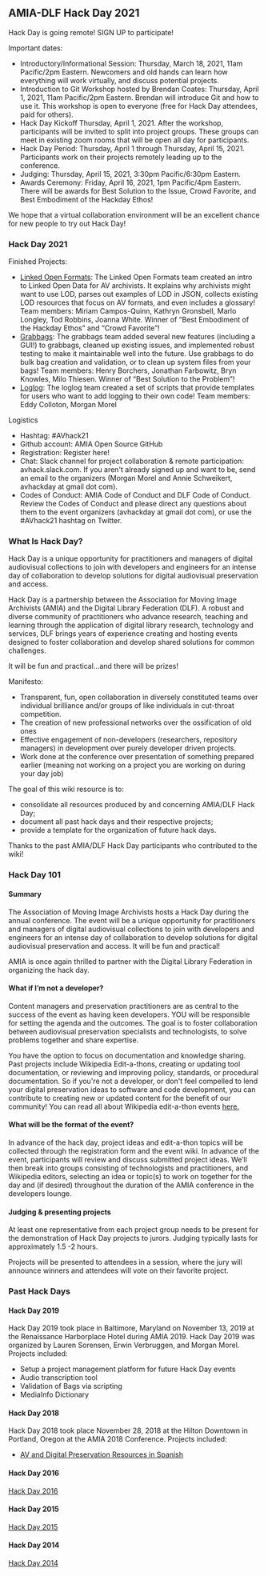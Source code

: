 ## AMIA-DLF Hack Day 2021
Hack Day is going remote! SIGN UP to participate!

Important dates:
* Introductory/Informational Session: Thursday, March 18, 2021, 11am Pacific/2pm Eastern. Newcomers and old hands can learn how everything will work virtually, and discuss potential projects.
* Introduction to Git Workshop hosted by Brendan Coates: Thursday, April 1, 2021, 11am Pacific/2pm Eastern. Brendan will introduce Git and how to use it. This workshop is open to everyone (free for Hack Day attendees, paid for others).
* Hack Day Kickoff Thursday, April 1, 2021. After the workshop, participants will be invited to split into project groups. These groups can meet in existing zoom rooms that will be open all day for participants.
* Hack Day Period: Thursday, April 1 through Thursday, April 15, 2021. Participants work on their projects remotely leading up to the conference.
* Judging: Thursday, April 15, 2021, 3:30pm Pacific/6:30pm Eastern.
* Awards Ceremony: Friday, April 16, 2021, 1pm Pacific/4pm Eastern. There will be awards for Best Solution to the Issue, Crowd Favorite, and Best Embodiment of the Hackday Ethos!

We hope that a virtual collaboration environment will be an excellent chance for new people to try out Hack Day!

### Hack Day 2021
Finished Projects:

* [Linked Open Formats](https://github.com/amiaopensource/linked-media-formats): The Linked Open Formats team created an intro to Linked Open Data for AV archivists. It explains why archivists might want to use LOD, parses out examples of LOD in JSON, collects existing LOD resources that focus on AV formats, and even includes a glossary! Team members: Miriam Campos-Quinn, Kathryn Gronsbell, Marlo Longley, Tod Robbins, Joanna White. Winner of “Best Embodiment of the Hackday Ethos” and “Crowd Favorite”!
* [Grabbags](https://github.com/amiaopensource/grabbags): The grabbags team added several new features (including a GUI!) to grabbags, cleaned up existing issues, and implemented robust testing to make it maintainable well into the future. Use grabbags to do bulk bag creation and validation, or to clean up system files from your bags! Team members: Henry Borchers, Jonathan Farbowitz, Bryn Knowles, Milo Thiesen. Winner of “Best Solution to the Problem”!
* [Loglog](https://github.com/amiaopensource/loglog): The loglog team created a set of scripts that provide templates for users who want to add logging to their own code! Team members: Eddy Colloton, Morgan Morel

Logistics
* Hashtag: #AVhack21
* Github account: AMIA Open Source GitHub
* Registration: Register here!
* Chat: Slack channel for project collaboration & remote participation: avhack.slack.com. If you aren't already signed up and want to be, send an email to the organizers (Morgan Morel and Annie Schweikert, avhackday at gmail dot com).
* Codes of Conduct: AMIA Code of Conduct and DLF Code of Conduct. Review the Codes of Conduct and please direct any questions about them to the event organizers (avhackday at gmail dot com), or use the #AVhack21 hashtag on Twitter.

### What Is Hack Day?
Hack Day is a unique opportunity for practitioners and managers of digital audiovisual collections to join with developers and engineers for an intense day of collaboration to develop solutions for digital audiovisual preservation and access.

Hack Day is a partnership between the Association for Moving Image Archivists (AMIA) and the Digital Library Federation (DLF). A robust and diverse community of practitioners who advance research, teaching and learning through the application of digital library research, technology and services, DLF brings years of experience creating and hosting events designed to foster collaboration and develop shared solutions for common challenges.

It will be fun and practical…and there will be prizes!

Manifesto:
* Transparent, fun, open collaboration in diversely constituted teams over individual brilliance and/or groups of like individuals in cut-throat competition.
* The creation of new professional networks over the ossification of old ones
* Effective engagement of non-developers (researchers, repository managers) in development over purely developer driven projects.
* Work done at the conference over presentation of something prepared earlier (meaning not working on a project you are working on during your day job)

The goal of this wiki resource is to:

* consolidate all resources produced by and concerning AMIA/DLF Hack Day;
* document all past hack days and their respective projects;
* provide a template for the organization of future hack days.

Thanks to the past AMIA/DLF Hack Day participants who contributed to the wiki!

### Hack Day 101
#### Summary
The Association of Moving Image Archivists hosts a Hack Day during the annual conference. The event will be a unique opportunity for practitioners and managers of digital audiovisual collections to join with developers and engineers for an intense day of collaboration to develop solutions for digital audiovisual preservation and access. It will be fun and practical!

AMIA is once again thrilled to partner with the Digital Library Federation in organizing the hack day.

#### What if I’m not a developer?
Content managers and preservation practitioners are as central to the success of the event as having keen developers. YOU will be responsible for setting the agenda and the outcomes. The goal is to foster collaboration between audiovisual preservation specialists and technologists, to solve problems together and share expertise.

You have the option to focus on documentation and knowledge sharing. Past projects include Wikipedia Edit-a-thons, creating or updating tool documentation, or reviewing and improving policy, standards, or procedural documentation. So if you're not a developer, or don't feel compelled to lend your digital preservation ideas to software and code development, you can contribute to creating new or updated content for the benefit of our community! You can read all about Wikipedia edit-a-thon events [here.](http://outreach.wikimedia.org/wiki/Edit-a-thon)

#### What will be the format of the event?
In advance of the hack day, project ideas and edit-a-thon topics will be collected through the registration form and the event wiki. In advance of the event, participants will review and discuss submitted project ideas. We’ll then break into groups consisting of technologists and practitioners, and Wikipedia editors, selecting an idea or topic(s) to work on together for the day and (if desired) throughout the duration of the AMIA conference in the developers lounge.

#### Judging & presenting projects
At least one representative from each project group needs to be present for the demonstration of Hack Day projects to jurors. Judging typically lasts for approximately 1.5 -2 hours.

Projects will be presented to attendees in a session, where the jury will announce winners and attendees will vote on their favorite project.

### Past Hack Days
#### Hack Day 2019
Hack Day 2019 took place in Baltimore, Maryland on November 13, 2019 at the Renaissance Harborplace Hotel during AMIA 2019. Hack Day 2019 was organized by Lauren Sorensen, Erwin Verbruggen, and Morgan Morel. Projects included:
* Setup a project management platform for future Hack Day events
* Audio transcription tool
* Validation of Bags via scripting
* MediaInfo Dictionary

#### Hack Day 2018
Hack Day 2018 took place November 28, 2018 at the Hilton Downtown in Portland, Oregon at the AMIA 2018 Conference. Projects included:

* [AV and Digital Preservation Resources in Spanish](http://web.archive.org/web/20240515074332/https://wiki.curatecamp.org/index.php/Association_of_Moving_Image_Archivists_&_Digital_Library_Federation_Hack_Day_2018#Ping.C3.BCinos_An.C3.B3nimos_-_aka_AV_and_Digital_Preservation_Resources_in_Spanish_-_Recursos_sobre_Preservaci.C3.B3n_Audiovisual_y_Digital_en_Espa.C3.B1ol)

#### Hack Day 2016

[Hack Day 2016](2016.md)

#### Hack Day 2015

[Hack Day 2015](2015.md)

#### Hack Day 2014

[Hack Day 2014](2014.md)